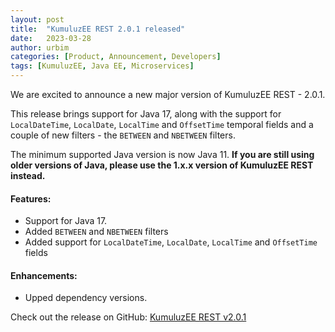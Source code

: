 ```yaml
---
layout: post
title:  "KumuluzEE REST 2.0.1 released"
date:   2023-03-28
author: urbim
categories: [Product, Announcement, Developers]
tags: [KumuluzEE, Java EE, Microservices]
---
```


We are excited to announce a new major version of KumuluzEE REST - 2.0.1.

This release brings support for Java 17, along with the support for `LocalDateTime`, `LocalDate`, `LocalTime` and `OffsetTime` temporal fields and a couple of new filters - the `BETWEEN` and `NBETWEEN` filters.

The minimum supported Java version is now Java 11. __If you are still using older versions of Java, please use the 1.x.x version of KumuluzEE REST instead.__

<!--more-->

#### Features:

- Support for Java 17.
- Added `BETWEEN` and `NBETWEEN` filters
- Added support for `LocalDateTime`, `LocalDate`, `LocalTime` and `OffsetTime` fields

#### Enhancements:

- Upped dependency versions.

Check out the release on GitHub: [KumuluzEE REST v2.0.1](https://github.com/kumuluz/kumuluzee-rest/releases/tag/v2.0.1)
